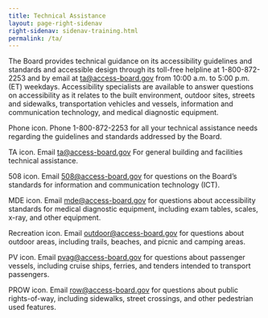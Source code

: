 ```yaml
---
title: Technical Assistance
layout: page-right-sidenav
right-sidenav: sidenav-training.html
permalink: /ta/
---
```



The Board provides technical guidance on its accessibility guidelines and standards and accessible design through its toll-free helpline at 1-800-872-2253 and by email at <ta@access-board.gov> from 10:00 a.m. to 5:00 p.m. (ET) weekdays. Accessibility specialists are available to answer questions on accessibility as it relates to the built environment, outdoor sites, streets and sidewalks, transportation vehicles and vessels, information and communication technology, and medical diagnostic equipment. 

Phone icon. Phone 1-800-872-2253 for all your technical assistance needs regarding the guidelines and standards addressed by the Board.    

TA icon. Email <ta@access-board.gov> For general building and facilities technical assistance. 

508 icon. Email <508@access-board.gov> for questions on the Board’s standards for information and communication technology (ICT). 

MDE icon. Email <mde@access-board.gov> for questions about accessibility standards for medical diagnostic equipment, including exam tables, scales, x-ray, and other equipment. 

Recreation icon. Email <outdoor@access-board.gov> for questions about outdoor areas, including trails, beaches, and picnic and camping areas. 

PV icon. Email <pvag@access-board.gov> for questions about passenger vessels, including cruise ships, ferries, and tenders intended to transport passengers. 

PROW icon. Email <row@access-board.gov> for questions about public rights-of-way, including sidewalks, street crossings, and other pedestrian used features. 
